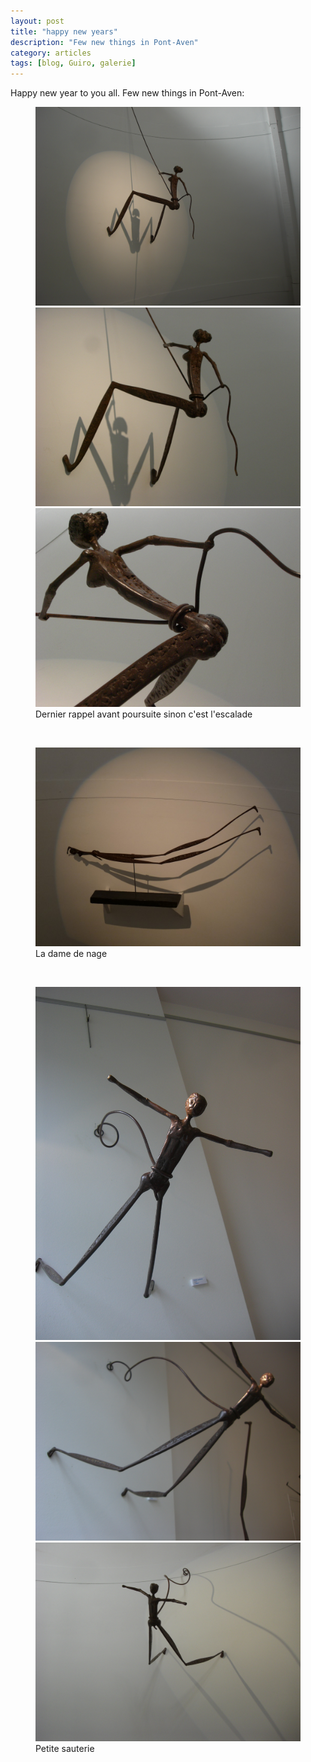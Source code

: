 ```yaml
---
layout: post
title: "happy new years"
description: "Few new things in Pont-Aven"
category: articles
tags: [blog, Guiro, galerie]
---
```

Happy new year to you all.
Few new things in Pont-Aven:
<figure>
	<img src="/images/1er_rappel_avant_poursuite0.jpg">
        <img src="/images/1er_rappel_avant_poursuite1.jpg">
        <img src="/images/1er_rappel_avant_poursuite2.jpg">
	<figcaption>Dernier rappel avant poursuite sinon c'est l'escalade</figcaption>
</figure><br />


<figure>
        <img src="/images/dame-nage0.jpg">
        <figcaption>La dame de nage</figcaption>
</figure><br />


<figure>
        <img src="/images/petite_sauterie0.jpg">
        <img src="/images/petite_sauterie1.jpg">
        <img src="/images/petite_sauterie2.jpg">
        <figcaption>Petite sauterie</figcaption>
</figure><br />
